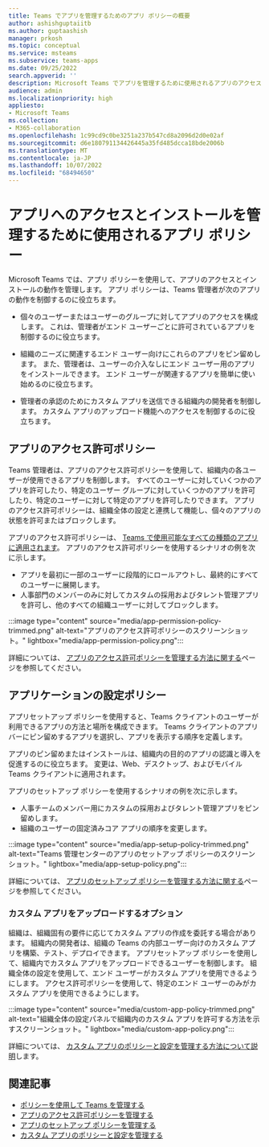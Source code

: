 ```yaml
---
title: Teams でアプリを管理するためのアプリ ポリシーの概要
author: ashishguptaiitb
ms.author: guptaashish
manager: prkosh
ms.topic: conceptual
ms.service: msteams
ms.subservice: teams-apps
ms.date: 09/25/2022
search.appverid: ''
description: Microsoft Teams でアプリを管理するために使用されるアプリのアクセス許可ポリシーとセットアップ ポリシーについて説明します。
audience: admin
ms.localizationpriority: high
appliesto:
- Microsoft Teams
ms.collection:
- M365-collaboration
ms.openlocfilehash: 1c99cd9c0be3251a237b547cd8a2096d2d0e02af
ms.sourcegitcommit: d6e180791134426445a35fd485dcca18bde2006b
ms.translationtype: MT
ms.contentlocale: ja-JP
ms.lasthandoff: 10/07/2022
ms.locfileid: "68494650"
---
```

# <a name="app-policies-used-to-manage-access-to-and-installation-of-apps"></a>アプリへのアクセスとインストールを管理するために使用されるアプリ ポリシー

Microsoft Teams では、アプリ ポリシーを使用して、アプリのアクセスとインストールの動作を管理します。 アプリ ポリシーは、Teams 管理者が次のアプリの動作を制御するのに役立ちます。

* 個々のユーザーまたはユーザーのグループに対してアプリのアクセスを構成します。 これは、管理者がエンド ユーザーごとに許可されているアプリを制御するのに役立ちます。

* 組織のニーズに関連するエンド ユーザー向けにこれらのアプリをピン留めします。 また、管理者は、ユーザーの介入なしにエンド ユーザー用のアプリをインストールできます。 エンド ユーザーが関連するアプリを簡単に使い始めるのに役立ちます。

* 管理者の承認のためにカスタム アプリを送信できる組織内の開発者を制御します。 カスタム アプリのアップロード機能へのアクセスを制御するのに役立ちます。

## <a name="app-permission-policies"></a>アプリのアクセス許可ポリシー

Teams 管理者は、アプリのアクセス許可ポリシーを使用して、組織内の各ユーザーが使用できるアプリを制御します。 すべてのユーザーに対していくつかのアプリを許可したり、特定のユーザー グループに対していくつかのアプリを許可したり、特定のユーザーに対して特定のアプリを許可したりできます。 アプリのアクセス許可ポリシーは、組織全体の設定と連携して機能し、個々のアプリの状態を許可またはブロックします。

アプリのアクセス許可ポリシーは、 [Teams で使用可能なすべての種類のアプリに適用されます](deploy-apps-microsoft-teams-landing-page.md)。 アプリのアクセス許可ポリシーを使用するシナリオの例を次に示します。

* アプリを最初に一部のユーザーに段階的にロールアウトし、最終的にすべてのユーザーに展開します。
* 人事部門のメンバーのみに対してカスタムの採用およびタレント管理アプリを許可し、他のすべての組織ユーザーに対してブロックします。

:::image type="content" source="media/app-permission-policy-trimmed.png" alt-text="アプリのアクセス許可ポリシーのスクリーンショット。" lightbox="media/app-permission-policy.png":::

詳細については、 [アプリのアクセス許可ポリシーを管理する方法に関する](teams-app-permission-policies.md)ページを参照してください。

## <a name="app-setup-policies"></a>アプリケーションの設定ポリシー

アプリセットアップ ポリシーを使用すると、Teams クライアントのユーザーが利用できるアプリの方法と場所を構成できます。 Teams クライアントのアプリ バーにピン留めするアプリを選択し、アプリを表示する順序を定義します。

アプリのピン留めまたはインストールは、組織内の目的のアプリの認識と導入を促進するのに役立ちます。 変更は、Web、デスクトップ、およびモバイル Teams クライアントに適用されます。

アプリのセットアップ ポリシーを使用するシナリオの例を次に示します。

* 人事チームのメンバー用にカスタムの採用およびタレント管理アプリをピン留めします。
* 組織のユーザーの固定済みコア アプリの順序を変更します。

:::image type="content" source="media/app-setup-policy-trimmed.png" alt-text="Teams 管理センターのアプリのセットアップ ポリシーのスクリーンショット。" lightbox="media/app-setup-policy.png":::

詳細については、 [アプリのセットアップ ポリシーを管理する方法に関する](teams-app-setup-policies.md)ページを参照してください。

### <a name="option-to-upload-custom-apps"></a>カスタム アプリをアップロードするオプション

組織は、組織固有の要件に応じてカスタム アプリの作成を委託する場合があります。 組織内の開発者は、組織の Teams の内部ユーザー向けのカスタム アプリを構築、テスト、デプロイできます。 アプリセットアップ ポリシーを使用して、組織内でカスタム アプリをアップロードできるユーザーを制御します。 組織全体の設定を使用して、エンド ユーザーがカスタム アプリを使用できるようにします。 アクセス許可ポリシーを使用して、特定のエンド ユーザーのみがカスタム アプリを使用できるようにします。

:::image type="content" source="media/custom-app-policy-trimmed.png" alt-text="組織全体の設定パネルで組織内のカスタム アプリを許可する方法を示すスクリーンショット。" lightbox="media/custom-app-policy.png":::

詳細については、 [カスタム アプリのポリシーと設定を管理する方法について説明](teams-custom-app-policies-and-settings.md)します。

## <a name="related-articles"></a>関連記事

* [ポリシーを使用して Teams を管理する](manage-teams-with-policies.md)
* [アプリのアクセス許可ポリシーを管理する](teams-app-permission-policies.md)
* [アプリのセットアップ ポリシーを管理する](teams-app-setup-policies.md)
* [カスタム アプリのポリシーと設定を管理する](teams-custom-app-policies-and-settings.md)
